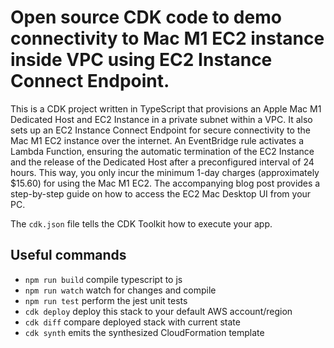 # Open source CDK code to demo connectivity to Mac M1 EC2 instance inside VPC using EC2 Instance Connect Endpoint.

This is a CDK project written in TypeScript that provisions an Apple Mac M1 Dedicated Host and EC2 Instance in a private subnet within a VPC. It also sets up an EC2 Instance Connect Endpoint for secure  connectivity to the Mac M1 EC2 instance over the internet. An EventBridge rule activates a Lambda Function, ensuring the automatic termination of the EC2 Instance and the release of the Dedicated Host after a preconfigured interval of 24 hours. This way, you only incur the minimum 1-day charges (approximately $15.60) for using the Mac M1 EC2. The accompanying blog post provides a step-by-step guide on how to access the EC2 Mac Desktop UI from your PC.

The `cdk.json` file tells the CDK Toolkit how to execute your app.

## Useful commands

* `npm run build`   compile typescript to js
* `npm run watch`   watch for changes and compile
* `npm run test`    perform the jest unit tests
* `cdk deploy`      deploy this stack to your default AWS account/region
* `cdk diff`        compare deployed stack with current state
* `cdk synth`       emits the synthesized CloudFormation template

